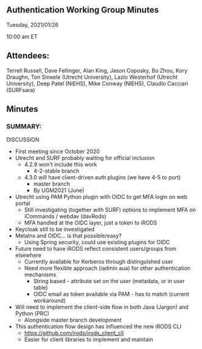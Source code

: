 ## Authentication Working Group Minutes

Tuesday, 2021/01/26

10:00 am ET

## Attendees:

Terrell Russell, Dave Fellinger, Alan King, Jason Coposky, Bo Zhou, Kory Draughn, Ton Smeele (Utrecht University), Lazlo Westerhof (Utrecht University), Deep Patel (NIEHS), Mike Conway (NIEHS), Claudio Cacciari (SURFsara)

## Minutes

### SUMMARY:

DISCUSSION

 - First meeting since October 2020
 - Utrecht and SURF probably waiting for official inclusion
   - 4.2.9 won't include this work
     - 4-2-stable branch
   - 4.3.0 will have client-driven auth plugins (we have 4-5 to port)
     - master branch
     - By UGM2021 (June)
 - Utrecht using PAM Python plugin with OIDC to get MFA login on web portal
   - Still investigating (together with SURF) options to implement MFA on iCommands / webdav (davRods)
   - MFA handled at the OIDC layer, just a token to iRODS
 - Keycloak still to be investigated
 - Metalnx and OIDC… is that possible/easy?
   - Using Spring security, could use existing plugins for OIDC
 - Future need to have iRODS reflect consistent users/groups from elsewhere
   - Currently available for Kerberos through distinguished user
   - Need more flexible approach (iadmin aua) for other authentication mechanisms
     - String based - attribute set on the user (metadata, or in user table)
     - OIDC email as token available via PAM - has to match (current workaround)
 - Will need to implement the client-side flow in both Java (Jargon) and Python (PRC)
   - Alongside master branch development
 - This authentication flow design has influenced the new iRODS CLI
   - https://github.com/irods/irods_client_cli 
   - Easier for client libraries to implement and maintain

